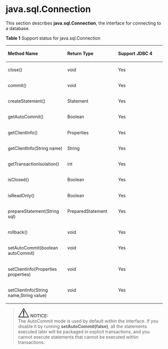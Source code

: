 # java.sql.Connection<a name="EN-US_TOPIC_0242371420"></a>

This section describes  **java.sql.Connection**, the interface for connecting to a database.

**Table  1**  Support status for java.sql.Connection

<a name="en-us_topic_0238274468_en-us_topic_0237120391_en-us_topic_0213179157_en-us_topic_0189251860_en-us_topic_0059778938_en-us_topic_0058965163_table56041880"></a>
<table><thead align="left"><tr id="en-us_topic_0238274468_en-us_topic_0237120391_en-us_topic_0213179157_en-us_topic_0189251860_en-us_topic_0059778938_en-us_topic_0058965163_row64319280"><th class="cellrowborder" valign="top" width="37.86%" id="mcps1.2.4.1.1"><p id="en-us_topic_0238274468_en-us_topic_0237120391_en-us_topic_0213179157_en-us_topic_0189251860_en-us_topic_0059778938_en-us_topic_0058965163_p49162418"><a name="en-us_topic_0238274468_en-us_topic_0237120391_en-us_topic_0213179157_en-us_topic_0189251860_en-us_topic_0059778938_en-us_topic_0058965163_p49162418"></a><a name="en-us_topic_0238274468_en-us_topic_0237120391_en-us_topic_0213179157_en-us_topic_0189251860_en-us_topic_0059778938_en-us_topic_0058965163_p49162418"></a>Method Name</p>
</th>
<th class="cellrowborder" valign="top" width="32.32%" id="mcps1.2.4.1.2"><p id="en-us_topic_0238274468_en-us_topic_0237120391_en-us_topic_0213179157_en-us_topic_0189251860_en-us_topic_0059778938_en-us_topic_0058965163_p25856461"><a name="en-us_topic_0238274468_en-us_topic_0237120391_en-us_topic_0213179157_en-us_topic_0189251860_en-us_topic_0059778938_en-us_topic_0058965163_p25856461"></a><a name="en-us_topic_0238274468_en-us_topic_0237120391_en-us_topic_0213179157_en-us_topic_0189251860_en-us_topic_0059778938_en-us_topic_0058965163_p25856461"></a>Return Type</p>
</th>
<th class="cellrowborder" valign="top" width="29.82%" id="mcps1.2.4.1.3"><p id="en-us_topic_0238274468_en-us_topic_0237120391_en-us_topic_0213179157_en-us_topic_0189251860_en-us_topic_0059778938_en-us_topic_0058965163_p11019236"><a name="en-us_topic_0238274468_en-us_topic_0237120391_en-us_topic_0213179157_en-us_topic_0189251860_en-us_topic_0059778938_en-us_topic_0058965163_p11019236"></a><a name="en-us_topic_0238274468_en-us_topic_0237120391_en-us_topic_0213179157_en-us_topic_0189251860_en-us_topic_0059778938_en-us_topic_0058965163_p11019236"></a>Support JDBC 4</p>
</th>
</tr>
</thead>
<tbody><tr id="en-us_topic_0238274468_en-us_topic_0237120391_en-us_topic_0213179157_en-us_topic_0189251860_en-us_topic_0059778938_en-us_topic_0058965163_row49833243"><td class="cellrowborder" valign="top" width="37.86%" headers="mcps1.2.4.1.1 "><p id="en-us_topic_0238274468_en-us_topic_0237120391_en-us_topic_0213179157_en-us_topic_0189251860_en-us_topic_0059778938_en-us_topic_0058965163_p5824408"><a name="en-us_topic_0238274468_en-us_topic_0237120391_en-us_topic_0213179157_en-us_topic_0189251860_en-us_topic_0059778938_en-us_topic_0058965163_p5824408"></a><a name="en-us_topic_0238274468_en-us_topic_0237120391_en-us_topic_0213179157_en-us_topic_0189251860_en-us_topic_0059778938_en-us_topic_0058965163_p5824408"></a>close()</p>
</td>
<td class="cellrowborder" valign="top" width="32.32%" headers="mcps1.2.4.1.2 "><p id="en-us_topic_0238274468_en-us_topic_0237120391_en-us_topic_0213179157_en-us_topic_0189251860_en-us_topic_0059778938_en-us_topic_0058965163_p56073550"><a name="en-us_topic_0238274468_en-us_topic_0237120391_en-us_topic_0213179157_en-us_topic_0189251860_en-us_topic_0059778938_en-us_topic_0058965163_p56073550"></a><a name="en-us_topic_0238274468_en-us_topic_0237120391_en-us_topic_0213179157_en-us_topic_0189251860_en-us_topic_0059778938_en-us_topic_0058965163_p56073550"></a>void</p>
</td>
<td class="cellrowborder" valign="top" width="29.82%" headers="mcps1.2.4.1.3 "><p id="en-us_topic_0238274468_en-us_topic_0237120391_en-us_topic_0213179157_en-us_topic_0189251860_en-us_topic_0059778938_en-us_topic_0058965163_p46495264"><a name="en-us_topic_0238274468_en-us_topic_0237120391_en-us_topic_0213179157_en-us_topic_0189251860_en-us_topic_0059778938_en-us_topic_0058965163_p46495264"></a><a name="en-us_topic_0238274468_en-us_topic_0237120391_en-us_topic_0213179157_en-us_topic_0189251860_en-us_topic_0059778938_en-us_topic_0058965163_p46495264"></a>Yes</p>
</td>
</tr>
<tr id="en-us_topic_0238274468_en-us_topic_0237120391_en-us_topic_0213179157_en-us_topic_0189251860_en-us_topic_0059778938_en-us_topic_0058965163_row2293285"><td class="cellrowborder" valign="top" width="37.86%" headers="mcps1.2.4.1.1 "><p id="en-us_topic_0238274468_en-us_topic_0237120391_en-us_topic_0213179157_en-us_topic_0189251860_en-us_topic_0059778938_en-us_topic_0058965163_p54065009"><a name="en-us_topic_0238274468_en-us_topic_0237120391_en-us_topic_0213179157_en-us_topic_0189251860_en-us_topic_0059778938_en-us_topic_0058965163_p54065009"></a><a name="en-us_topic_0238274468_en-us_topic_0237120391_en-us_topic_0213179157_en-us_topic_0189251860_en-us_topic_0059778938_en-us_topic_0058965163_p54065009"></a>commit()</p>
</td>
<td class="cellrowborder" valign="top" width="32.32%" headers="mcps1.2.4.1.2 "><p id="en-us_topic_0238274468_en-us_topic_0237120391_en-us_topic_0213179157_en-us_topic_0189251860_en-us_topic_0059778938_en-us_topic_0058965163_p52508754"><a name="en-us_topic_0238274468_en-us_topic_0237120391_en-us_topic_0213179157_en-us_topic_0189251860_en-us_topic_0059778938_en-us_topic_0058965163_p52508754"></a><a name="en-us_topic_0238274468_en-us_topic_0237120391_en-us_topic_0213179157_en-us_topic_0189251860_en-us_topic_0059778938_en-us_topic_0058965163_p52508754"></a>void</p>
</td>
<td class="cellrowborder" valign="top" width="29.82%" headers="mcps1.2.4.1.3 "><p id="en-us_topic_0238274468_en-us_topic_0237120391_en-us_topic_0213179157_en-us_topic_0189251860_en-us_topic_0059778938_en-us_topic_0058965163_p13213809"><a name="en-us_topic_0238274468_en-us_topic_0237120391_en-us_topic_0213179157_en-us_topic_0189251860_en-us_topic_0059778938_en-us_topic_0058965163_p13213809"></a><a name="en-us_topic_0238274468_en-us_topic_0237120391_en-us_topic_0213179157_en-us_topic_0189251860_en-us_topic_0059778938_en-us_topic_0058965163_p13213809"></a>Yes</p>
</td>
</tr>
<tr id="en-us_topic_0238274468_en-us_topic_0237120391_en-us_topic_0213179157_en-us_topic_0189251860_en-us_topic_0059778938_en-us_topic_0058965163_row53591231"><td class="cellrowborder" valign="top" width="37.86%" headers="mcps1.2.4.1.1 "><p id="en-us_topic_0238274468_en-us_topic_0237120391_en-us_topic_0213179157_en-us_topic_0189251860_en-us_topic_0059778938_en-us_topic_0058965163_p805204"><a name="en-us_topic_0238274468_en-us_topic_0237120391_en-us_topic_0213179157_en-us_topic_0189251860_en-us_topic_0059778938_en-us_topic_0058965163_p805204"></a><a name="en-us_topic_0238274468_en-us_topic_0237120391_en-us_topic_0213179157_en-us_topic_0189251860_en-us_topic_0059778938_en-us_topic_0058965163_p805204"></a>createStatement()</p>
</td>
<td class="cellrowborder" valign="top" width="32.32%" headers="mcps1.2.4.1.2 "><p id="en-us_topic_0238274468_en-us_topic_0237120391_en-us_topic_0213179157_en-us_topic_0189251860_en-us_topic_0059778938_en-us_topic_0058965163_p38434662"><a name="en-us_topic_0238274468_en-us_topic_0237120391_en-us_topic_0213179157_en-us_topic_0189251860_en-us_topic_0059778938_en-us_topic_0058965163_p38434662"></a><a name="en-us_topic_0238274468_en-us_topic_0237120391_en-us_topic_0213179157_en-us_topic_0189251860_en-us_topic_0059778938_en-us_topic_0058965163_p38434662"></a>Statement</p>
</td>
<td class="cellrowborder" valign="top" width="29.82%" headers="mcps1.2.4.1.3 "><p id="en-us_topic_0238274468_en-us_topic_0237120391_en-us_topic_0213179157_en-us_topic_0189251860_en-us_topic_0059778938_en-us_topic_0058965163_p60478035"><a name="en-us_topic_0238274468_en-us_topic_0237120391_en-us_topic_0213179157_en-us_topic_0189251860_en-us_topic_0059778938_en-us_topic_0058965163_p60478035"></a><a name="en-us_topic_0238274468_en-us_topic_0237120391_en-us_topic_0213179157_en-us_topic_0189251860_en-us_topic_0059778938_en-us_topic_0058965163_p60478035"></a>Yes</p>
</td>
</tr>
<tr id="en-us_topic_0238274468_en-us_topic_0237120391_en-us_topic_0213179157_en-us_topic_0189251860_en-us_topic_0059778938_en-us_topic_0058965163_row38758186"><td class="cellrowborder" valign="top" width="37.86%" headers="mcps1.2.4.1.1 "><p id="en-us_topic_0238274468_en-us_topic_0237120391_en-us_topic_0213179157_en-us_topic_0189251860_en-us_topic_0059778938_en-us_topic_0058965163_p24985799"><a name="en-us_topic_0238274468_en-us_topic_0237120391_en-us_topic_0213179157_en-us_topic_0189251860_en-us_topic_0059778938_en-us_topic_0058965163_p24985799"></a><a name="en-us_topic_0238274468_en-us_topic_0237120391_en-us_topic_0213179157_en-us_topic_0189251860_en-us_topic_0059778938_en-us_topic_0058965163_p24985799"></a>getAutoCommit()</p>
</td>
<td class="cellrowborder" valign="top" width="32.32%" headers="mcps1.2.4.1.2 "><p id="en-us_topic_0238274468_en-us_topic_0237120391_en-us_topic_0213179157_en-us_topic_0189251860_en-us_topic_0059778938_en-us_topic_0058965163_p42420874"><a name="en-us_topic_0238274468_en-us_topic_0237120391_en-us_topic_0213179157_en-us_topic_0189251860_en-us_topic_0059778938_en-us_topic_0058965163_p42420874"></a><a name="en-us_topic_0238274468_en-us_topic_0237120391_en-us_topic_0213179157_en-us_topic_0189251860_en-us_topic_0059778938_en-us_topic_0058965163_p42420874"></a><span id="en-us_topic_0238274468_en-us_topic_0237120391_en-us_topic_0213179157_en-us_topic_0189251860_text266314207499"><a name="en-us_topic_0238274468_en-us_topic_0237120391_en-us_topic_0213179157_en-us_topic_0189251860_text266314207499"></a><a name="en-us_topic_0238274468_en-us_topic_0237120391_en-us_topic_0213179157_en-us_topic_0189251860_text266314207499"></a>Boolean</span></p>
</td>
<td class="cellrowborder" valign="top" width="29.82%" headers="mcps1.2.4.1.3 "><p id="en-us_topic_0238274468_en-us_topic_0237120391_en-us_topic_0213179157_en-us_topic_0189251860_en-us_topic_0059778938_en-us_topic_0058965163_p31478278"><a name="en-us_topic_0238274468_en-us_topic_0237120391_en-us_topic_0213179157_en-us_topic_0189251860_en-us_topic_0059778938_en-us_topic_0058965163_p31478278"></a><a name="en-us_topic_0238274468_en-us_topic_0237120391_en-us_topic_0213179157_en-us_topic_0189251860_en-us_topic_0059778938_en-us_topic_0058965163_p31478278"></a>Yes</p>
</td>
</tr>
<tr id="en-us_topic_0238274468_en-us_topic_0237120391_en-us_topic_0213179157_en-us_topic_0189251860_en-us_topic_0059778938_en-us_topic_0058965163_row32822182"><td class="cellrowborder" valign="top" width="37.86%" headers="mcps1.2.4.1.1 "><p id="en-us_topic_0238274468_en-us_topic_0237120391_en-us_topic_0213179157_en-us_topic_0189251860_en-us_topic_0059778938_en-us_topic_0058965163_p17881338"><a name="en-us_topic_0238274468_en-us_topic_0237120391_en-us_topic_0213179157_en-us_topic_0189251860_en-us_topic_0059778938_en-us_topic_0058965163_p17881338"></a><a name="en-us_topic_0238274468_en-us_topic_0237120391_en-us_topic_0213179157_en-us_topic_0189251860_en-us_topic_0059778938_en-us_topic_0058965163_p17881338"></a>getClientInfo()</p>
</td>
<td class="cellrowborder" valign="top" width="32.32%" headers="mcps1.2.4.1.2 "><p id="en-us_topic_0238274468_en-us_topic_0237120391_en-us_topic_0213179157_en-us_topic_0189251860_en-us_topic_0059778938_en-us_topic_0058965163_p26976702"><a name="en-us_topic_0238274468_en-us_topic_0237120391_en-us_topic_0213179157_en-us_topic_0189251860_en-us_topic_0059778938_en-us_topic_0058965163_p26976702"></a><a name="en-us_topic_0238274468_en-us_topic_0237120391_en-us_topic_0213179157_en-us_topic_0189251860_en-us_topic_0059778938_en-us_topic_0058965163_p26976702"></a>Properties</p>
</td>
<td class="cellrowborder" valign="top" width="29.82%" headers="mcps1.2.4.1.3 "><p id="en-us_topic_0238274468_en-us_topic_0237120391_en-us_topic_0213179157_en-us_topic_0189251860_en-us_topic_0059778938_en-us_topic_0058965163_p11498954"><a name="en-us_topic_0238274468_en-us_topic_0237120391_en-us_topic_0213179157_en-us_topic_0189251860_en-us_topic_0059778938_en-us_topic_0058965163_p11498954"></a><a name="en-us_topic_0238274468_en-us_topic_0237120391_en-us_topic_0213179157_en-us_topic_0189251860_en-us_topic_0059778938_en-us_topic_0058965163_p11498954"></a>Yes</p>
</td>
</tr>
<tr id="en-us_topic_0238274468_en-us_topic_0237120391_en-us_topic_0213179157_en-us_topic_0189251860_en-us_topic_0059778938_en-us_topic_0058965163_row9234547"><td class="cellrowborder" valign="top" width="37.86%" headers="mcps1.2.4.1.1 "><p id="en-us_topic_0238274468_en-us_topic_0237120391_en-us_topic_0213179157_en-us_topic_0189251860_en-us_topic_0059778938_en-us_topic_0058965163_p31103963"><a name="en-us_topic_0238274468_en-us_topic_0237120391_en-us_topic_0213179157_en-us_topic_0189251860_en-us_topic_0059778938_en-us_topic_0058965163_p31103963"></a><a name="en-us_topic_0238274468_en-us_topic_0237120391_en-us_topic_0213179157_en-us_topic_0189251860_en-us_topic_0059778938_en-us_topic_0058965163_p31103963"></a>getClientInfo(String name)</p>
</td>
<td class="cellrowborder" valign="top" width="32.32%" headers="mcps1.2.4.1.2 "><p id="en-us_topic_0238274468_en-us_topic_0237120391_en-us_topic_0213179157_en-us_topic_0189251860_en-us_topic_0059778938_en-us_topic_0058965163_p22768898"><a name="en-us_topic_0238274468_en-us_topic_0237120391_en-us_topic_0213179157_en-us_topic_0189251860_en-us_topic_0059778938_en-us_topic_0058965163_p22768898"></a><a name="en-us_topic_0238274468_en-us_topic_0237120391_en-us_topic_0213179157_en-us_topic_0189251860_en-us_topic_0059778938_en-us_topic_0058965163_p22768898"></a>String</p>
</td>
<td class="cellrowborder" valign="top" width="29.82%" headers="mcps1.2.4.1.3 "><p id="en-us_topic_0238274468_en-us_topic_0237120391_en-us_topic_0213179157_en-us_topic_0189251860_en-us_topic_0059778938_en-us_topic_0058965163_p53453791"><a name="en-us_topic_0238274468_en-us_topic_0237120391_en-us_topic_0213179157_en-us_topic_0189251860_en-us_topic_0059778938_en-us_topic_0058965163_p53453791"></a><a name="en-us_topic_0238274468_en-us_topic_0237120391_en-us_topic_0213179157_en-us_topic_0189251860_en-us_topic_0059778938_en-us_topic_0058965163_p53453791"></a>Yes</p>
</td>
</tr>
<tr id="en-us_topic_0238274468_en-us_topic_0237120391_en-us_topic_0213179157_en-us_topic_0189251860_en-us_topic_0059778938_en-us_topic_0058965163_row51944401"><td class="cellrowborder" valign="top" width="37.86%" headers="mcps1.2.4.1.1 "><p id="en-us_topic_0238274468_en-us_topic_0237120391_en-us_topic_0213179157_en-us_topic_0189251860_en-us_topic_0059778938_en-us_topic_0058965163_p8362188"><a name="en-us_topic_0238274468_en-us_topic_0237120391_en-us_topic_0213179157_en-us_topic_0189251860_en-us_topic_0059778938_en-us_topic_0058965163_p8362188"></a><a name="en-us_topic_0238274468_en-us_topic_0237120391_en-us_topic_0213179157_en-us_topic_0189251860_en-us_topic_0059778938_en-us_topic_0058965163_p8362188"></a>getTransactionIsolation()</p>
</td>
<td class="cellrowborder" valign="top" width="32.32%" headers="mcps1.2.4.1.2 "><p id="en-us_topic_0238274468_en-us_topic_0237120391_en-us_topic_0213179157_en-us_topic_0189251860_en-us_topic_0059778938_en-us_topic_0058965163_p61512789"><a name="en-us_topic_0238274468_en-us_topic_0237120391_en-us_topic_0213179157_en-us_topic_0189251860_en-us_topic_0059778938_en-us_topic_0058965163_p61512789"></a><a name="en-us_topic_0238274468_en-us_topic_0237120391_en-us_topic_0213179157_en-us_topic_0189251860_en-us_topic_0059778938_en-us_topic_0058965163_p61512789"></a>int</p>
</td>
<td class="cellrowborder" valign="top" width="29.82%" headers="mcps1.2.4.1.3 "><p id="en-us_topic_0238274468_en-us_topic_0237120391_en-us_topic_0213179157_en-us_topic_0189251860_en-us_topic_0059778938_en-us_topic_0058965163_p54416005"><a name="en-us_topic_0238274468_en-us_topic_0237120391_en-us_topic_0213179157_en-us_topic_0189251860_en-us_topic_0059778938_en-us_topic_0058965163_p54416005"></a><a name="en-us_topic_0238274468_en-us_topic_0237120391_en-us_topic_0213179157_en-us_topic_0189251860_en-us_topic_0059778938_en-us_topic_0058965163_p54416005"></a>Yes</p>
</td>
</tr>
<tr id="en-us_topic_0238274468_en-us_topic_0237120391_en-us_topic_0213179157_en-us_topic_0189251860_en-us_topic_0059778938_en-us_topic_0058965163_row47379456"><td class="cellrowborder" valign="top" width="37.86%" headers="mcps1.2.4.1.1 "><p id="en-us_topic_0238274468_en-us_topic_0237120391_en-us_topic_0213179157_en-us_topic_0189251860_en-us_topic_0059778938_en-us_topic_0058965163_p14422647"><a name="en-us_topic_0238274468_en-us_topic_0237120391_en-us_topic_0213179157_en-us_topic_0189251860_en-us_topic_0059778938_en-us_topic_0058965163_p14422647"></a><a name="en-us_topic_0238274468_en-us_topic_0237120391_en-us_topic_0213179157_en-us_topic_0189251860_en-us_topic_0059778938_en-us_topic_0058965163_p14422647"></a>isClosed()</p>
</td>
<td class="cellrowborder" valign="top" width="32.32%" headers="mcps1.2.4.1.2 "><p id="en-us_topic_0238274468_en-us_topic_0237120391_en-us_topic_0213179157_en-us_topic_0189251860_en-us_topic_0059778938_en-us_topic_0058965163_p29691442"><a name="en-us_topic_0238274468_en-us_topic_0237120391_en-us_topic_0213179157_en-us_topic_0189251860_en-us_topic_0059778938_en-us_topic_0058965163_p29691442"></a><a name="en-us_topic_0238274468_en-us_topic_0237120391_en-us_topic_0213179157_en-us_topic_0189251860_en-us_topic_0059778938_en-us_topic_0058965163_p29691442"></a><span id="en-us_topic_0238274468_en-us_topic_0237120391_en-us_topic_0213179157_en-us_topic_0189251860_text037125611567"><a name="en-us_topic_0238274468_en-us_topic_0237120391_en-us_topic_0213179157_en-us_topic_0189251860_text037125611567"></a><a name="en-us_topic_0238274468_en-us_topic_0237120391_en-us_topic_0213179157_en-us_topic_0189251860_text037125611567"></a>Boolean</span></p>
</td>
<td class="cellrowborder" valign="top" width="29.82%" headers="mcps1.2.4.1.3 "><p id="en-us_topic_0238274468_en-us_topic_0237120391_en-us_topic_0213179157_en-us_topic_0189251860_en-us_topic_0059778938_en-us_topic_0058965163_p51578877"><a name="en-us_topic_0238274468_en-us_topic_0237120391_en-us_topic_0213179157_en-us_topic_0189251860_en-us_topic_0059778938_en-us_topic_0058965163_p51578877"></a><a name="en-us_topic_0238274468_en-us_topic_0237120391_en-us_topic_0213179157_en-us_topic_0189251860_en-us_topic_0059778938_en-us_topic_0058965163_p51578877"></a>Yes</p>
</td>
</tr>
<tr id="en-us_topic_0238274468_en-us_topic_0237120391_en-us_topic_0213179157_en-us_topic_0189251860_en-us_topic_0059778938_en-us_topic_0058965163_row64292673"><td class="cellrowborder" valign="top" width="37.86%" headers="mcps1.2.4.1.1 "><p id="en-us_topic_0238274468_en-us_topic_0237120391_en-us_topic_0213179157_en-us_topic_0189251860_en-us_topic_0059778938_en-us_topic_0058965163_p48962590"><a name="en-us_topic_0238274468_en-us_topic_0237120391_en-us_topic_0213179157_en-us_topic_0189251860_en-us_topic_0059778938_en-us_topic_0058965163_p48962590"></a><a name="en-us_topic_0238274468_en-us_topic_0237120391_en-us_topic_0213179157_en-us_topic_0189251860_en-us_topic_0059778938_en-us_topic_0058965163_p48962590"></a>isReadOnly()</p>
</td>
<td class="cellrowborder" valign="top" width="32.32%" headers="mcps1.2.4.1.2 "><p id="en-us_topic_0238274468_en-us_topic_0237120391_en-us_topic_0213179157_en-us_topic_0189251860_en-us_topic_0059778938_en-us_topic_0058965163_p29186904"><a name="en-us_topic_0238274468_en-us_topic_0237120391_en-us_topic_0213179157_en-us_topic_0189251860_en-us_topic_0059778938_en-us_topic_0058965163_p29186904"></a><a name="en-us_topic_0238274468_en-us_topic_0237120391_en-us_topic_0213179157_en-us_topic_0189251860_en-us_topic_0059778938_en-us_topic_0058965163_p29186904"></a><span id="en-us_topic_0238274468_en-us_topic_0237120391_en-us_topic_0213179157_en-us_topic_0189251860_text1187083414915"><a name="en-us_topic_0238274468_en-us_topic_0237120391_en-us_topic_0213179157_en-us_topic_0189251860_text1187083414915"></a><a name="en-us_topic_0238274468_en-us_topic_0237120391_en-us_topic_0213179157_en-us_topic_0189251860_text1187083414915"></a>Boolean</span></p>
</td>
<td class="cellrowborder" valign="top" width="29.82%" headers="mcps1.2.4.1.3 "><p id="en-us_topic_0238274468_en-us_topic_0237120391_en-us_topic_0213179157_en-us_topic_0189251860_en-us_topic_0059778938_en-us_topic_0058965163_p65231493"><a name="en-us_topic_0238274468_en-us_topic_0237120391_en-us_topic_0213179157_en-us_topic_0189251860_en-us_topic_0059778938_en-us_topic_0058965163_p65231493"></a><a name="en-us_topic_0238274468_en-us_topic_0237120391_en-us_topic_0213179157_en-us_topic_0189251860_en-us_topic_0059778938_en-us_topic_0058965163_p65231493"></a>Yes</p>
</td>
</tr>
<tr id="en-us_topic_0238274468_en-us_topic_0237120391_en-us_topic_0213179157_en-us_topic_0189251860_en-us_topic_0059778938_en-us_topic_0058965163_row12188626"><td class="cellrowborder" valign="top" width="37.86%" headers="mcps1.2.4.1.1 "><p id="en-us_topic_0238274468_en-us_topic_0237120391_en-us_topic_0213179157_en-us_topic_0189251860_en-us_topic_0059778938_en-us_topic_0058965163_p37308651"><a name="en-us_topic_0238274468_en-us_topic_0237120391_en-us_topic_0213179157_en-us_topic_0189251860_en-us_topic_0059778938_en-us_topic_0058965163_p37308651"></a><a name="en-us_topic_0238274468_en-us_topic_0237120391_en-us_topic_0213179157_en-us_topic_0189251860_en-us_topic_0059778938_en-us_topic_0058965163_p37308651"></a>prepareStatement(String sql)</p>
</td>
<td class="cellrowborder" valign="top" width="32.32%" headers="mcps1.2.4.1.2 "><p id="en-us_topic_0238274468_en-us_topic_0237120391_en-us_topic_0213179157_en-us_topic_0189251860_en-us_topic_0059778938_en-us_topic_0058965163_p66997511"><a name="en-us_topic_0238274468_en-us_topic_0237120391_en-us_topic_0213179157_en-us_topic_0189251860_en-us_topic_0059778938_en-us_topic_0058965163_p66997511"></a><a name="en-us_topic_0238274468_en-us_topic_0237120391_en-us_topic_0213179157_en-us_topic_0189251860_en-us_topic_0059778938_en-us_topic_0058965163_p66997511"></a>PreparedStatement</p>
</td>
<td class="cellrowborder" valign="top" width="29.82%" headers="mcps1.2.4.1.3 "><p id="en-us_topic_0238274468_en-us_topic_0237120391_en-us_topic_0213179157_en-us_topic_0189251860_en-us_topic_0059778938_en-us_topic_0058965163_p25620574"><a name="en-us_topic_0238274468_en-us_topic_0237120391_en-us_topic_0213179157_en-us_topic_0189251860_en-us_topic_0059778938_en-us_topic_0058965163_p25620574"></a><a name="en-us_topic_0238274468_en-us_topic_0237120391_en-us_topic_0213179157_en-us_topic_0189251860_en-us_topic_0059778938_en-us_topic_0058965163_p25620574"></a>Yes</p>
</td>
</tr>
<tr id="en-us_topic_0238274468_en-us_topic_0237120391_en-us_topic_0213179157_en-us_topic_0189251860_en-us_topic_0059778938_en-us_topic_0058965163_row54724596"><td class="cellrowborder" valign="top" width="37.86%" headers="mcps1.2.4.1.1 "><p id="en-us_topic_0238274468_en-us_topic_0237120391_en-us_topic_0213179157_en-us_topic_0189251860_en-us_topic_0059778938_en-us_topic_0058965163_p9420114"><a name="en-us_topic_0238274468_en-us_topic_0237120391_en-us_topic_0213179157_en-us_topic_0189251860_en-us_topic_0059778938_en-us_topic_0058965163_p9420114"></a><a name="en-us_topic_0238274468_en-us_topic_0237120391_en-us_topic_0213179157_en-us_topic_0189251860_en-us_topic_0059778938_en-us_topic_0058965163_p9420114"></a>rollback()</p>
</td>
<td class="cellrowborder" valign="top" width="32.32%" headers="mcps1.2.4.1.2 "><p id="en-us_topic_0238274468_en-us_topic_0237120391_en-us_topic_0213179157_en-us_topic_0189251860_en-us_topic_0059778938_en-us_topic_0058965163_p51509410"><a name="en-us_topic_0238274468_en-us_topic_0237120391_en-us_topic_0213179157_en-us_topic_0189251860_en-us_topic_0059778938_en-us_topic_0058965163_p51509410"></a><a name="en-us_topic_0238274468_en-us_topic_0237120391_en-us_topic_0213179157_en-us_topic_0189251860_en-us_topic_0059778938_en-us_topic_0058965163_p51509410"></a>void</p>
</td>
<td class="cellrowborder" valign="top" width="29.82%" headers="mcps1.2.4.1.3 "><p id="en-us_topic_0238274468_en-us_topic_0237120391_en-us_topic_0213179157_en-us_topic_0189251860_en-us_topic_0059778938_en-us_topic_0058965163_p52133832"><a name="en-us_topic_0238274468_en-us_topic_0237120391_en-us_topic_0213179157_en-us_topic_0189251860_en-us_topic_0059778938_en-us_topic_0058965163_p52133832"></a><a name="en-us_topic_0238274468_en-us_topic_0237120391_en-us_topic_0213179157_en-us_topic_0189251860_en-us_topic_0059778938_en-us_topic_0058965163_p52133832"></a>Yes</p>
</td>
</tr>
<tr id="en-us_topic_0238274468_en-us_topic_0237120391_en-us_topic_0213179157_en-us_topic_0189251860_en-us_topic_0059778938_en-us_topic_0058965163_row33255911"><td class="cellrowborder" valign="top" width="37.86%" headers="mcps1.2.4.1.1 "><p id="en-us_topic_0238274468_en-us_topic_0237120391_en-us_topic_0213179157_en-us_topic_0189251860_en-us_topic_0059778938_en-us_topic_0058965163_p34730127"><a name="en-us_topic_0238274468_en-us_topic_0237120391_en-us_topic_0213179157_en-us_topic_0189251860_en-us_topic_0059778938_en-us_topic_0058965163_p34730127"></a><a name="en-us_topic_0238274468_en-us_topic_0237120391_en-us_topic_0213179157_en-us_topic_0189251860_en-us_topic_0059778938_en-us_topic_0058965163_p34730127"></a>setAutoCommit(boolean autoCommit)</p>
</td>
<td class="cellrowborder" valign="top" width="32.32%" headers="mcps1.2.4.1.2 "><p id="en-us_topic_0238274468_en-us_topic_0237120391_en-us_topic_0213179157_en-us_topic_0189251860_en-us_topic_0059778938_en-us_topic_0058965163_p65773207"><a name="en-us_topic_0238274468_en-us_topic_0237120391_en-us_topic_0213179157_en-us_topic_0189251860_en-us_topic_0059778938_en-us_topic_0058965163_p65773207"></a><a name="en-us_topic_0238274468_en-us_topic_0237120391_en-us_topic_0213179157_en-us_topic_0189251860_en-us_topic_0059778938_en-us_topic_0058965163_p65773207"></a>void</p>
</td>
<td class="cellrowborder" valign="top" width="29.82%" headers="mcps1.2.4.1.3 "><p id="en-us_topic_0238274468_en-us_topic_0237120391_en-us_topic_0213179157_en-us_topic_0189251860_en-us_topic_0059778938_en-us_topic_0058965163_p11063043"><a name="en-us_topic_0238274468_en-us_topic_0237120391_en-us_topic_0213179157_en-us_topic_0189251860_en-us_topic_0059778938_en-us_topic_0058965163_p11063043"></a><a name="en-us_topic_0238274468_en-us_topic_0237120391_en-us_topic_0213179157_en-us_topic_0189251860_en-us_topic_0059778938_en-us_topic_0058965163_p11063043"></a>Yes</p>
</td>
</tr>
<tr id="en-us_topic_0238274468_en-us_topic_0237120391_en-us_topic_0213179157_en-us_topic_0189251860_en-us_topic_0059778938_en-us_topic_0058965163_row48009195"><td class="cellrowborder" valign="top" width="37.86%" headers="mcps1.2.4.1.1 "><p id="en-us_topic_0238274468_en-us_topic_0237120391_en-us_topic_0213179157_en-us_topic_0189251860_en-us_topic_0059778938_en-us_topic_0058965163_p19413500"><a name="en-us_topic_0238274468_en-us_topic_0237120391_en-us_topic_0213179157_en-us_topic_0189251860_en-us_topic_0059778938_en-us_topic_0058965163_p19413500"></a><a name="en-us_topic_0238274468_en-us_topic_0237120391_en-us_topic_0213179157_en-us_topic_0189251860_en-us_topic_0059778938_en-us_topic_0058965163_p19413500"></a>setClientInfo(Properties properties)</p>
</td>
<td class="cellrowborder" valign="top" width="32.32%" headers="mcps1.2.4.1.2 "><p id="en-us_topic_0238274468_en-us_topic_0237120391_en-us_topic_0213179157_en-us_topic_0189251860_en-us_topic_0059778938_en-us_topic_0058965163_p40405489"><a name="en-us_topic_0238274468_en-us_topic_0237120391_en-us_topic_0213179157_en-us_topic_0189251860_en-us_topic_0059778938_en-us_topic_0058965163_p40405489"></a><a name="en-us_topic_0238274468_en-us_topic_0237120391_en-us_topic_0213179157_en-us_topic_0189251860_en-us_topic_0059778938_en-us_topic_0058965163_p40405489"></a>void</p>
</td>
<td class="cellrowborder" valign="top" width="29.82%" headers="mcps1.2.4.1.3 "><p id="en-us_topic_0238274468_en-us_topic_0237120391_en-us_topic_0213179157_en-us_topic_0189251860_en-us_topic_0059778938_en-us_topic_0058965163_p29668431"><a name="en-us_topic_0238274468_en-us_topic_0237120391_en-us_topic_0213179157_en-us_topic_0189251860_en-us_topic_0059778938_en-us_topic_0058965163_p29668431"></a><a name="en-us_topic_0238274468_en-us_topic_0237120391_en-us_topic_0213179157_en-us_topic_0189251860_en-us_topic_0059778938_en-us_topic_0058965163_p29668431"></a>Yes</p>
</td>
</tr>
<tr id="en-us_topic_0238274468_en-us_topic_0237120391_en-us_topic_0213179157_en-us_topic_0189251860_en-us_topic_0059778938_en-us_topic_0058965163_row49399872"><td class="cellrowborder" valign="top" width="37.86%" headers="mcps1.2.4.1.1 "><p id="en-us_topic_0238274468_en-us_topic_0237120391_en-us_topic_0213179157_en-us_topic_0189251860_en-us_topic_0059778938_en-us_topic_0058965163_p16556343"><a name="en-us_topic_0238274468_en-us_topic_0237120391_en-us_topic_0213179157_en-us_topic_0189251860_en-us_topic_0059778938_en-us_topic_0058965163_p16556343"></a><a name="en-us_topic_0238274468_en-us_topic_0237120391_en-us_topic_0213179157_en-us_topic_0189251860_en-us_topic_0059778938_en-us_topic_0058965163_p16556343"></a>setClientInfo(String name,String value)</p>
</td>
<td class="cellrowborder" valign="top" width="32.32%" headers="mcps1.2.4.1.2 "><p id="en-us_topic_0238274468_en-us_topic_0237120391_en-us_topic_0213179157_en-us_topic_0189251860_en-us_topic_0059778938_en-us_topic_0058965163_p58968000"><a name="en-us_topic_0238274468_en-us_topic_0237120391_en-us_topic_0213179157_en-us_topic_0189251860_en-us_topic_0059778938_en-us_topic_0058965163_p58968000"></a><a name="en-us_topic_0238274468_en-us_topic_0237120391_en-us_topic_0213179157_en-us_topic_0189251860_en-us_topic_0059778938_en-us_topic_0058965163_p58968000"></a>void</p>
</td>
<td class="cellrowborder" valign="top" width="29.82%" headers="mcps1.2.4.1.3 "><p id="en-us_topic_0238274468_en-us_topic_0237120391_en-us_topic_0213179157_en-us_topic_0189251860_en-us_topic_0059778938_en-us_topic_0058965163_p20387308"><a name="en-us_topic_0238274468_en-us_topic_0237120391_en-us_topic_0213179157_en-us_topic_0189251860_en-us_topic_0059778938_en-us_topic_0058965163_p20387308"></a><a name="en-us_topic_0238274468_en-us_topic_0237120391_en-us_topic_0213179157_en-us_topic_0189251860_en-us_topic_0059778938_en-us_topic_0058965163_p20387308"></a>Yes</p>
</td>
</tr>
</tbody>
</table>

>![](public_sys-resources/icon-notice.gif) **NOTICE:**   
>The AutoCommit mode is used by default within the interface. If you disable it by running  **setAutoCommit\(false\)**, all the statements executed later will be packaged in explicit transactions, and you cannot execute statements that cannot be executed within transactions.  

